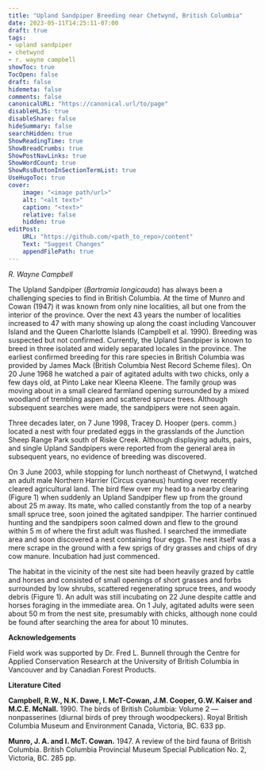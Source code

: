 ```yaml
---
title: "Upland Sandpiper Breeding near Chetwynd, British Columbia"
date: 2023-05-11T14:25:11-07:00
draft: true
tags:
- upland sandpiper
- chetwynd
- r. wayne campbell
showToc: true
TocOpen: false
draft: false
hidemeta: false
comments: false
canonicalURL: "https://canonical.url/to/page"
disableHLJS: true 
disableShare: false
hideSummary: false
searchHidden: true
ShowReadingTime: true
ShowBreadCrumbs: true
ShowPostNavLinks: true
ShowWordCount: true
ShowRssButtonInSectionTermList: true
UseHugoToc: true
cover:
    image: "<image path/url>" 
    alt: "<alt text>" 
    caption: "<text>" 
    relative: false
    hidden: true
editPost:
    URL: "https://github.com/<path_to_repo>/content"
    Text: "Suggest Changes" 
    appendFilePath: true 
---
```


*R. Wayne Campbell*

The Upland Sandpiper (*Bartramia longicauda*) has always been a challenging species to find in British Columbia. At the time of Munro and Cowan (1947) it was known from only nine localities, all but one from the interior of the province. Over the next 43 years the number of localities increased to 47 with many showing up along the coast including Vancouver Island and the Queen Charlotte Islands (Campbell et al. 1990). Breeding was suspected but not confirmed. Currently, the Upland Sandpiper is known to breed in three isolated and widely separated locales in the province. 
The earliest confirmed breeding for this rare species in British Columbia was provided by James Mack (British Columbia Nest Record Scheme files). On 20 June 1968 he watched a pair of agitated adults with two chicks, only a few days old, at Pinto Lake near Kleena Kleene. The family group was moving about in a small cleared farmland opening surrounded by a mixed woodland of trembling aspen and scattered spruce trees. Although subsequent searches were made, the sandpipers were not seen again.

Three decades later, on 7 June 1998, Tracey D. Hooper (pers. comm.) located a nest with four predated eggs in the grasslands of the Junction Sheep Range Park south of Riske Creek. Although displaying adults, pairs, and single Upland Sandpipers were reported from the general area in subsequent years, no evidence of breeding was discovered.

On 3 June 2003, while stopping for lunch northeast of Chetwynd, I watched an adult male Northern Harrier (Circus cyaneus) hunting over recently cleared agricultural land. The bird flew over my head to a nearby clearing (Figure 1) when suddenly an Upland Sandpiper flew up from the ground about 25 m away. Its mate, who called constantly from the top of a nearby small spruce tree, soon joined the agitated sandpiper. The harrier continued hunting and the sandpipers soon calmed down and flew to the ground within 5 m of where the first adult was flushed. I searched the immediate area and soon discovered a nest containing four eggs. The nest itself was a mere scrape in the ground with a few sprigs of dry grasses and chips of dry cow manure. Incubation had just commenced.

The habitat in the vicinity of the nest site had been heavily grazed by cattle and horses and consisted of small openings of short grasses and forbs surrounded by low shrubs, scattered regenerating spruce trees, and woody debris (Figure 1). An adult was still incubating on 22 June despite cattle and horses foraging in the immediate area. On 1 July, agitated adults were seen about 50 m from the nest site, presumably with chicks, although none could be found after searching the area for about 10 minutes.

**Acknowledgements**

Field work was supported by Dr. Fred L. Bunnell through the Centre for Applied Conservation Research at the University of British Columbia in Vancouver and by Canadian Forest Products.

**Literature Cited**

**Campbell, R.W., N.K. Dawe, I. McT-Cowan, J.M. Cooper, G.W. Kaiser and M.C.E. McNall.** 1990. The birds of British Columbia: Volume 2 — nonpasserines (diurnal birds of prey through woodpeckers). Royal British Columbia Museum and Environment Canada, Victoria, BC. 633 pp. 

**Munro, J. A. and I. McT. Cowan.** 1947. A review of the bird fauna of British Columbia. British Columbia Provincial Museum Special Publication No. 2, Victoria, BC. 285 pp.